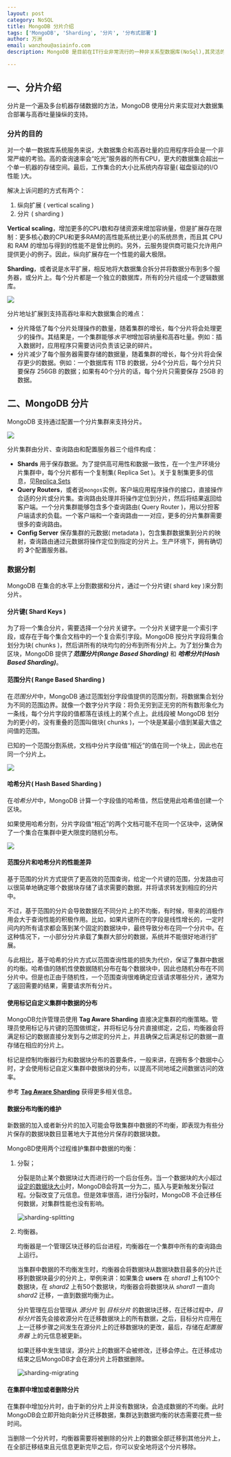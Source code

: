 ```yaml
---
layout: post
category: NoSQL
title: MongoDB 分片介绍
tags: ['MongoDB', 'Sharding', '分片', '分布式部署']
author: 万洲
email: wanzhou@asiainfo.com
description: MongoDB 是目前在IT行业非常流行的一种非关系型数据库(NoSql),其灵活的数据存储方式备受当前IT从业人员的青睐。Mongo DB很好的实现了面向对象的思想,在MongoDB中 每一条记录都是一个Document对象。Mongo DB最大的优势在于所有的数据持久操作都无需开发人员手动编写SQL语句,直接调用方法就可以轻松的实现CRUD操作。

---
```


## 一、分片介绍
分片是一个遍及多台机器存储数据的方法，MongoDB 使用分片来实现对大数据集合部署与高吞吐量操纵的支持。

### 分片的目的
对一个单一数据库系统服务来说，大数据集合和高吞吐量的应用程序将会是一个非常严峻的考验。高的查询速率会“吃光”服务器的所有CPU，更大的数据集合超出一个单一机器的存储空间。最后，工作集合的大小比系统内存容量( 磁盘驱动的I/O性能 )大。

解决上诉问题的方式有两个：

1. 纵向扩展 ( vertical scaling )
2. 分片 ( sharding )

**Vertical scaling**，增加更多的CPU数和存储资源来增加容纳量，但是扩展存在限制：更多核心数的CPU和更多RAM的高性能系统比更小的系统昂贵，而且其 CPU 和 RAM 的增加与得到的性能不是曾比例的。另外，云服务提供商可能只允许用户提供更小的例子。因此，纵向扩展存在一个性能的最大极限。

**Sharding**，或者说是水平扩展，相反地将大数据集合拆分并将数据分布到多个服务器，或分片上。每个分片都是一个独立的数据库，所有的分片组成一个逻辑数据库。

![](/images/post/sharded-collection.png)

分片地址扩展到支持高吞吐率和大数据集合的难点：

* 分片降低了每个分片处理操作的数量，随着集群的增长，每个分片将会处理更少的操作。其结果是，一个集群能够*水平地*增加容纳量和高吞吐量。例如：插入数据时，应用程序只需要访问负责该记录的碎片。
* 分片减少了每个服务器需要存储的数据量，随着集群的增长，每个分片将会保存更少的数据。例如：一个数据库有 1TB 的数据，分4个分片后，每个分片只要保存 256GB 的数据；如果有40个分片的话，每个分片只需要保存 25GB 的数据。

## 二、MongoDB 分片
MongoDB 支持通过配置一个分片集群来支持分片。

![](/images/post/sharded-cluster-production-architecture.png)

分片集群由分片、查询路由和配置服务器三个组件构成：

* **Shards** 用于保存数据。为了提供高可用性和数据一致性，在一个生产环境分片集群中，每个分片都有一个复制集( Replica Set )。关于复制集更多的信息，见[Replica Sets][link1]
* **Query Routers**，或者说`mongos`实例，客户端应用程序操作的接口，直接操作合适的分片或分片集。查询路由处理并将操作定位到分片，然后将结果返回给客户端。一个分片集群能够包含多个查询路由( Query Router )，用以分担客户端请求的负载。一个客户端和一个查询路由一一对应，更多的分片集群需要很多的查询路由。
* **Config Server** 保存集群的元数据( metadata )，包含集群数据集到分片的映射，查询路由通过元数据将操作定位到指定的分片上。生产环境下，拥有确切的 ***3***个配置服务器。

[link1]: http://docs.mongodb.org/manual/core/replication/ "http://docs.mongodb.org/manual/core/replication/"

### 数据分割
MongoDB 在集合的水平上分割数据和分片，通过一个分片键( shard key )来分割分片。

#### 分片键( Shard Keys )
为了将一个集合分片，需要选择一个分片关键字。一个分片关键字是一个索引字段，或存在于每个集合文档中的一个复合索引字段。MongoDB 按分片字段将集合划分为块( chunks )，然后讲所有的块均匀的分布到所有分片上。为了划分集合为区块，MongoDB 提供了***范围分片(Range Based Sharding)*** 和 ***哈希分片(Hash Based Sharding)***。

#### 范围分片( Range Based Sharding )
在*范围分片*中，MongoDB 通过范围划分字段值提供的范围分割，将数据集合划分为不同的范围边界。就像一个数字分片字段：将负无穷到正无穷的所有数形象化为一条线，每个分片字段的值都落在该线上的某个点上。此线段被 MongoDB 划分为的更小的，没有重叠的范围叫做块( chunks )，一个块是某最小值到某最大值之间值的范围。

已知的一个范围分割系统，文档中分片字段值“相近”的值在同一个块上，因此也在同一个分片上。

![](/images/post/sharding-range-based.png)

#### 哈希分片( Hash Based Sharding )
在*哈希分片*中，MongoDB 计算一个字段值的哈希值，然后使用此哈希值创建一个区块。

如果使用哈希分割，分片字段值“相近”的两个文档可能不在同一个区块中，这确保了一个集合在集群中更大限度的随机分布。

![](/images/post/sharding-hash-based.png)

#### 范围分片和哈希分片的性能差异
基于范围的分片方式提供了更高效的范围查询，给定一个片键的范围，分发路由可以很简单地确定哪个数据块存储了请求需要的数据，并将请求转发到相应的分片中。

不过，基于范围的分片会导致数据在不同分片上的不均衡，有时候，带来的消极作用会大于查询性能的积极作用。比如，如果片键所在的字段是线性增长的，一定时间内的所有请求都会落到某个固定的数据块中，最终导致分布在同一个分片中。在这种情况下，一小部分分片承载了集群大部分的数据，系统并不能很好地进行扩展。

与此相比，基于哈希的分片方式以范围查询性能的损失为代价，保证了集群中数据的均衡。哈希值的随机性使数据随机分布在每个数据块中，因此也随机分布在不同分片中。但是也正由于随机性，一个范围查询很难确定应该请求哪些分片，通常为了返回需要的结果，需要请求所有分片。

#### 使用标记自定义集群中数据的分布
MongoDB允许管理员使用 **Tag Aware Sharding** 直接决定集群的均衡策略。管理员使用标记与片键的范围做绑定，并将标记与分片直接绑定，之后，均衡器会将满足标记的数据直接分发到与之绑定的分片上，并且确保之后满足标记的数据一直存储在相应的分片上。

标记是控制均衡器行为和数据块分布的首要条件，一般来讲，在拥有多个数据中心时，才会使用标记自定义集群中数据块的分布，以提高不同地域之间数据访问的效率。

参考 **[Tag Aware Sharding][link2]** 获得更多相关信息。

[link2]: http://docs.mongodb.org/manual/core/tag-aware-sharding/ "http://docs.mongodb.org/manual/core/tag-aware-sharding/"

#### 数据分布均衡的维护
新数据的加入或者新分片的加入可能会导致集群中数据的不均衡，即表现为有些分片保存的数据块数目显著地大于其他分片保存的数据块数。

MongoBD使用两个过程维护集群中数据的均衡：

1. 分裂；
	
	分裂是防止某个数据块过大而进行的一个后台任务。当一个数据块的大小超过[设定的数据块大小][link3]时，MongoDB会将其一分为二，插入与更新触发分裂过程。分裂改变了元信息。但是效率很高，进行分裂时，MongoDB 不会迁移任何数据，对集群性能也没有影响。
	
	![sharding-splitting](/images/post/sharding-splitting.png)
	
[link3]: http://docs.mongodb.org/manual/core/sharding-chunk-splitting/#sharding-chunk-size "http://docs.mongodb.org/manual/core/sharding-chunk-splitting/#sharding-chunk-size"

2. 均衡器。
	
	均衡器是一个管理区块迁移的后台进程，均衡器在一个集群中所有的查询路由上运行。

	当集群中数据的不均衡发生时，均衡器会将数据块从数据块数目最多的分片迁移到数据块最少的分片上，举例来讲：如果集合 **users** 在 *shard1* 上有100个数据块，在 *shard2* 上有50个数据块，均衡器会将数据块从 *shard1* 一直向 *shard2* 迁移，一直到数据均衡为止。

	分片管理在后台管理从 *源分片* 到 *目标分片* 的数据块迁移，在迁移过程中，*目标分片*首先会接收源分片在迁移数据块上的所有数据，之后，目标分片应用在上一迁移步骤之间发生在源分片上的迁移数据块的更改，最后，存储在*配置服务器* 上的元信息被更新。

	如果迁移中发生错误，源分片上的数据不会被修改，迁移会停止。在迁移成功结束之后MongoDB才会在源分片上将数据删除。
	
	![sharding-migrating](/images/post/sharding-migrating.png)
	
#### 在集群中增加或者删除分片
在集群中增加分片时，由于新的分片上并没有数据块，会造成数据的不均衡。此时MongoDB会立即开始向新分片迁移数据，集群达到数据均衡的状态需要花费一些时间。

当删除一个分片时，均衡器需要将被删除的分片上的数据全部迁移到其他分片上，在全部迁移结束且元信息更新完毕之后，你可以安全地将这个分片移除。
